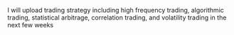 I will upload trading strategy including high frequency trading, algorithmic trading, statistical arbitrage, correlation trading, and volatility trading in the next few weeks
